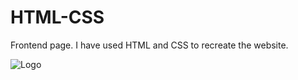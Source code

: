 # HTML-CSS
Frontend page.
I have used HTML and CSS to recreate the website.

![Logo](https://dev-to-uploads.s3.amazonaws.com/uploads/articles/th5xamgrr6se0x5ro4g6.png)

